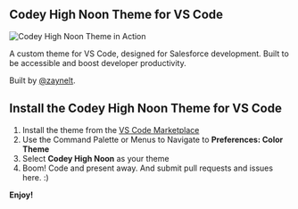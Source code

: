 ## Codey High Noon Theme for VS Code

![Codey High Noon Theme in Action](https://raw.githubusercontent.com/forcedotcom/codey-high-noon/master/images/ThemeAction.png)

A custom theme for VS Code, designed for Salesforce development. Built to be accessible and boost developer productivity.

Built by [@zaynelt](https://github.com/zaynelt).

## Install the Codey High Noon Theme for VS Code

1. Install the theme from the [VS Code Marketplace](https://marketplace.visualstudio.com/items?itemName=salesforce.codey-high-noon)
2. Use the Command Palette or Menus to Navigate to **Preferences: Color Theme**
3. Select **Codey High Noon** as your theme
4. Boom! Code and present away. And submit pull requests and issues here. :)

**Enjoy!**
